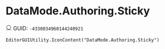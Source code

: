 # DataMode.Authoring.Sticky
![](/img/DataMode.Authoring.Sticky.png)
GUID: `-4330034960144240921`
```
EditorGUIUtility.IconContent("DataMode.Authoring.Sticky")
```

